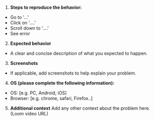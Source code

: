 1. **Steps to reproduce the behavior:**
- Go to '...'
- Click on '....'
- Scroll down to '....'
- See error

2. **Expected behavior**
- A clear and concise description of what you expected to happen.

3. **Screenshots**
- If applicable, add screenshots to help explain your problem.

4. **OS (please complete the following information):**
 - OS: [e.g. PC, Android, iOS]
 - Browser: [e.g. chrome, safari, Firefox..]

5. **Additional context**
 Add any other context about the problem here. (Loom video URL)
